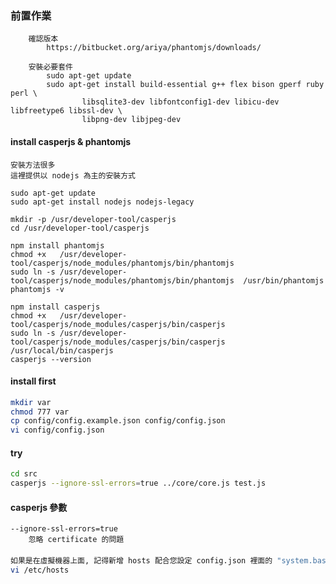 ### 前置作業
```
    確認版本
        https://bitbucket.org/ariya/phantomjs/downloads/

    安裝必要套件
        sudo apt-get update
        sudo apt-get install build-essential g++ flex bison gperf ruby perl \
                libsqlite3-dev libfontconfig1-dev libicu-dev libfreetype6 libssl-dev \
                libpng-dev libjpeg-dev
```

#### install casperjs & phantomjs

    安裝方法很多
    這裡提供以 nodejs 為主的安裝方式

    sudo apt-get update
    sudo apt-get install nodejs nodejs-legacy

    mkdir -p /usr/developer-tool/casperjs 
    cd /usr/developer-tool/casperjs
    
    npm install phantomjs
    chmod +x   /usr/developer-tool/casperjs/node_modules/phantomjs/bin/phantomjs
    sudo ln -s /usr/developer-tool/casperjs/node_modules/phantomjs/bin/phantomjs  /usr/bin/phantomjs
    phantomjs -v

    npm install casperjs
    chmod +x   /usr/developer-tool/casperjs/node_modules/casperjs/bin/casperjs
    sudo ln -s /usr/developer-tool/casperjs/node_modules/casperjs/bin/casperjs  /usr/local/bin/casperjs
    casperjs --version

#### install first
```sh
mkdir var
chmod 777 var
cp config/config.example.json config/config.json
vi config/config.json
```

#### try
```sh
cd src
casperjs --ignore-ssl-errors=true ../core/core.js test.js 
```

#### casperjs 參數

    --ignore-ssl-errors=true
        忽略 certificate 的問題

####
```sh
如果是在虛擬機器上面, 記得新增 hosts 配合您設定 config.json 裡面的 "system.base_url"
vi /etc/hosts
```